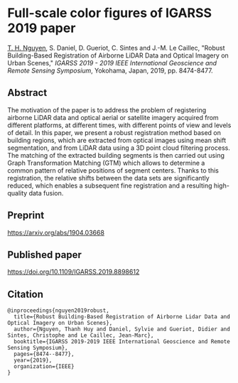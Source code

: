 # Full-scale color figures of IGARSS 2019 paper
[T. H. Nguyen](mailto:thanh.nguyen@imt-atlantique.fr), S. Daniel, D. Gueriot, C. Sintes and J.-M. Le Caillec, "Robust Building-Based Registration of Airborne LiDAR Data and Optical Imagery on Urban Scenes," *IGARSS 2019 - 2019 IEEE International Geoscience and Remote Sensing Symposium*, Yokohama, Japan, 2019, pp. 8474-8477.

## Abstract
The motivation of the paper is to address the problem of registering airborne LiDAR data and optical aerial or satellite imagery acquired from different platforms, at different times, with different points of view and levels of detail. In this paper, we present a robust registration method based on building regions, which are extracted from optical images using mean shift segmentation, and from LiDAR data using a 3D point cloud filtering process. The matching of the extracted building segments is then carried out using Graph Transformation Matching (GTM) which allows to determine a common pattern of relative positions of segment centers. Thanks to this registration, the relative shifts between the data sets are significantly reduced, which enables a subsequent fine registration and a resulting high-quality data fusion.

## Preprint
https://arxiv.org/abs/1904.03668

## Published paper
https://doi.org/10.1109/IGARSS.2019.8898612

## Citation
```
@inproceedings{nguyen2019robust,
  title={Robust Building-Based Registration of Airborne Lidar Data and Optical Imagery on Urban Scenes},
  author={Nguyen, Thanh Huy and Daniel, Sylvie and Gueriot, Didier and Sintes, Christophe and Le Caillec, Jean-Marc},
  booktitle={IGARSS 2019-2019 IEEE International Geoscience and Remote Sensing Symposium},
  pages={8474--8477},
  year={2019},
  organization={IEEE}
}
```

